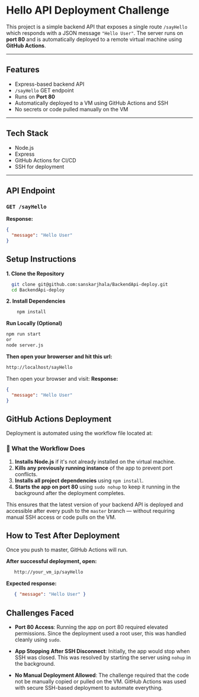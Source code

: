 # Hello API Deployment Challenge

This project is a simple backend API that exposes a single route `/sayHello` which responds with a JSON message `"Hello User"`. The server runs on **port 80** and is automatically deployed to a remote virtual machine using **GitHub Actions**.

---

## Features

- Express-based backend API
- `/sayHello` GET endpoint
- Runs on **Port 80**
- Automatically deployed to a VM using GitHub Actions and SSH
- No secrets or code pulled manually on the VM
---

## Tech Stack

- Node.js
- Express
- GitHub Actions for CI/CD
- SSH for deployment

---

## API Endpoint

### `GET /sayHello`

**Response:**
```json
{
  "message": "Hello User"
}
```
## Setup Instructions

**1. Clone the Repository**
```bash
  git clone git@github.com:sanskarjhala/BackendApi-deploy.git
  cd BackendApi-deploy
  ```
**2. Install Dependencies**
```bash
    npm install
```
**Run Locally (Optional)**
  ```bash
npm run start
or
node server.js
```
**Then open your browerser and hit this url:**

```bash
http://localhost/sayHello
```
Then open your browser and visit:
**Response:**
```json
{
  "message": "Hello User"
}
```

## GitHub Actions Deployment

Deployment is automated using the workflow file located at:
### 🔁 What the Workflow Does

1. **Installs Node.js** if it's not already installed on the virtual machine.
2. **Kills any previously running instance** of the app to prevent port conflicts.
3. **Installs all project dependencies** using `npm install`.
4. **Starts the app on port 80** using `sudo nohup` to keep it running in the background after the deployment completes.

This ensures that the latest version of your backend API is deployed and accessible after every push to the `master` branch — without requiring manual SSH access or code pulls on the VM.

## How to Test After Deployment
Once you push to master, GitHub Actions will run.

**After successful deployment, open:**
```bash
   http://your_vm_ip/sayHello
  ```
**Expected response:**
```json
   { "message": "Hello User" }
```

## Challenges Faced

- **Port 80 Access**: Running the app on port 80 required elevated permissions. Since the deployment used a root user, this was handled cleanly using `sudo`.

- **App Stopping After SSH Disconnect**: Initially, the app would stop when SSH was closed. This was resolved by starting the server using `nohup` in the background.

- **No Manual Deployment Allowed**: The challenge required that the code not be manually copied or pulled on the VM. GitHub Actions was used with secure SSH-based deployment to automate everything.


